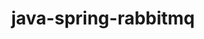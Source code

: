 ---
title: java-spring-rabbitmq
registryType: instrumentation
tags:
  - opentracing
  
  - Java
  
repo: https://github.com/opentracing-contrib/java-spring-rabbitmq
license: Apache License 2.0
description: OpenTracing RabbitMQ instrumentation
authors: OpenTracing Contributors
otVersion: latest
---